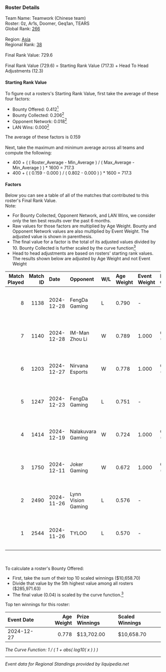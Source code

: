 ### Roster Details<br />
Team Name: Teamwork (Chinese team)<br />
Roster: 0z, Ar1s, Doomer, Geq1an, TEARS<br />
Global Rank: [266](../../standings_global_2025_02_28.md)<br />
<br />
Region: [Asia]( ../../standings_asia_2025_02_28.md)<br />
Regional Rank: [38]( ../../standings_asia_2025_02_28.md)<br />
<br />
Final Rank Value:  729.6<br />
<br />
Final Rank Value (729.6) = Starting Rank Value (717.3) + Head To Head Adjustments (12.3)<br />

#### Starting Rank Value<br />
To figure out a rosters's Starting Rank Value, first take the average of these four factors:<br />
- Bounty Offered: 0.412[<sup>1</sup>](#table2)
- Bounty Collected: 0.206[<sup>2</sup>](#table1)
- Opponent Network: 0.018[<sup>2</sup>](#table1)
- LAN Wins: 0.000[<sup>2</sup>](#table1)

The average of these factors is 0.159<br />
<br />
Next, take the maximum and minimum average across all teams and compute the following:<br />
- 400 + ( ( Roster_Average - Min_Average ) / ( Max_Average - Min_Average ) ) * 1600 = 717.3
- 400 + ( ( 0.159 - 0.000 ) / ( 0.802 - 0.000 ) ) * 1600 = 717.3


#### Factors<br />
Below you can see a table of all of the matches that contributed to this roster's Final Rank Value.<br />
Note:<br />

- For Bounty Collected, Opponent Network, and LAN Wins, we consider only the ten best results over the past 6 months.
- Raw values for those factors are multiplied by Age Weight. Bounty and Opponent Network values are also multiplied by Event Weight. The adjusted value is shown in parenthesis.
- The final value for a factor is the total of its adjusted values divided by 10. Bounty Collected is further scaled by the curve function[<sup>3</sup>](#curveFunction)
- Head to head adjustments are based on rosters' starting rank values. The results shown below are adjusted by Age Weight and not Event Weight
<span id="table1"></span><br />


| Match Played | Match ID | Date       | Opponent           | W/L | Age Weight | Event Weight | Bounty Collected | Opponent Network | LAN Wins  | H2H Adj. | Roster                          |
| -: | -: | :- | :- | :- | :- | :- | :- | :- | :- | -: | :- |
|            8 |     1138 | 2024-12-28 | FengDa Gaming      | L   | 0.790      | -            | -                | -                | -         |    -7.45 | 0z, Ar1s, Doomer, Geq1an, TEARS |
|            7 |     1140 | 2024-12-28 | IM-Man Zhou Li     | W   | 0.789      | 1.000        | 0.001 (0.001)    | 0.028 (0.022)    | 0 (0.000) |    10.01 | 0z, Ar1s, Doomer, Geq1an, TEARS |
|            6 |     1203 | 2024-12-27 | Nirvana Esports    | W   | 0.778      | 1.000        | 0.000 (0.000)    | 0.059 (0.046)    | 0 (0.000) |     7.52 | 0z, Ar1s, Doomer, Geq1an, TEARS |
|            5 |     1247 | 2024-12-23 | FengDa Gaming      | L   | 0.751      | -            | -                | -                | -         |    -7.24 | 0z, Ar1s, Doomer, Geq1an, TEARS |
|            4 |     1414 | 2024-12-19 | Nalakuvara Gaming  | W   | 0.724      | 1.000        | 0.000 (0.000)    | 0.154 (0.112)    | 0 (0.000) |    11.07 | 0z, Ar1s, Doomer, Geq1an, TEARS |
|            3 |     1750 | 2024-12-11 | Joker Gaming       | W   | 0.672      | 1.000        | 0.000 (0.000)    | 0.000 (0.000)    | 0 (0.000) |     3.10 | 0z, Ar1s, Doomer, Geq1an, TEARS |
|            2 |     2490 | 2024-11-26 | Lynn Vision Gaming | L   | 0.576      | -            | -                | -                | -         |    -2.52 | 0z, Ar1s, Doomer, Geq1an, TEARS |
|            1 |     2544 | 2024-11-26 | TYLOO              | L   | 0.570      | -            | -                | -                | -         |    -2.21 | 0z, Ar1s, Doomer, Geq1an, TEARS |

<br />
<span id="table2"></span><br />
To calculate a roster's Bounty Offered:<br />

- First, take the sum of their top 10 scaled winnings ($10,658.70)
- Divide that value by the 5th highest value among all rosters ($285,971.63)
- The final value (0.04) is scaled by the curve function.[<sup>3</sup>](#curveFunction)

Top ten winnings for this roster:<br />

| Event Date | Age Weight | Prize Winnings | Scaled Winnings |
| :- | -: | :- | :- |
| 2024-12-27 |      0.778 | $13,702.00     | $10,658.70      |


<span id="curveFunction"></span>_The Curve Function: 1 / ( 1 + abs( log10( x ) ) )_<br />

---
_Event data for Regional Standings provided by liquipedia.net_<br />
